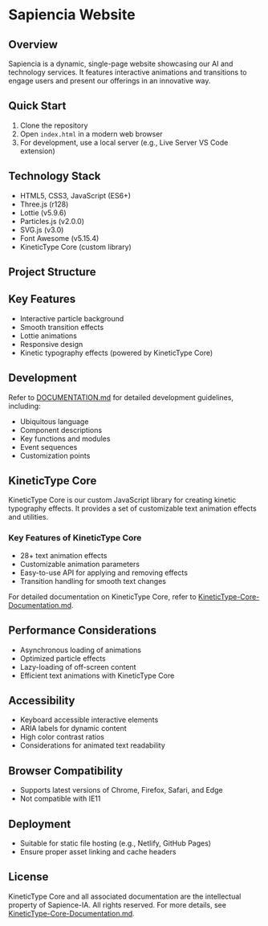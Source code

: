 # Sapiencia Website

## Overview
Sapiencia is a dynamic, single-page website showcasing our AI and technology services. It features interactive animations and transitions to engage users and present our offerings in an innovative way.

## Quick Start
1. Clone the repository
2. Open `index.html` in a modern web browser
3. For development, use a local server (e.g., Live Server VS Code extension)

## Technology Stack
- HTML5, CSS3, JavaScript (ES6+)
- Three.js (r128)
- Lottie (v5.9.6)
- Particles.js (v2.0.0)
- SVG.js (v3.0)
- Font Awesome (v5.15.4)
- KineticType Core (custom library)

## Project Structure

## Key Features
- Interactive particle background
- Smooth transition effects
- Lottie animations
- Responsive design
- Kinetic typography effects (powered by KineticType Core)

## Development
Refer to [DOCUMENTATION.md](./DOCUMENTATION.md) for detailed development guidelines, including:
- Ubiquitous language
- Component descriptions
- Key functions and modules
- Event sequences
- Customization points

## KineticType Core
KineticType Core is our custom JavaScript library for creating kinetic typography effects. It provides a set of customizable text animation effects and utilities.

### Key Features of KineticType Core
- 28+ text animation effects
- Customizable animation parameters
- Easy-to-use API for applying and removing effects
- Transition handling for smooth text changes

For detailed documentation on KineticType Core, refer to [KineticType-Core-Documentation.md](./KineticType-Core-Documentation.md).

## Performance Considerations
- Asynchronous loading of animations
- Optimized particle effects
- Lazy-loading of off-screen content
- Efficient text animations with KineticType Core

## Accessibility
- Keyboard accessible interactive elements
- ARIA labels for dynamic content
- High color contrast ratios
- Considerations for animated text readability

## Browser Compatibility
- Supports latest versions of Chrome, Firefox, Safari, and Edge
- Not compatible with IE11

## Deployment
- Suitable for static file hosting (e.g., Netlify, GitHub Pages)
- Ensure proper asset linking and cache headers

## License
KineticType Core and all associated documentation are the intellectual property of Sapience-IA. All rights reserved. For more details, see [KineticType-Core-Documentation.md](./KineticType-Core-Documentation.md).
